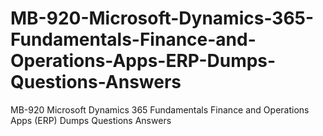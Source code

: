 # MB-920-Microsoft-Dynamics-365-Fundamentals-Finance-and-Operations-Apps-ERP-Dumps-Questions-Answers
MB-920 Microsoft Dynamics 365 Fundamentals Finance and Operations Apps (ERP) Dumps Questions Answers
